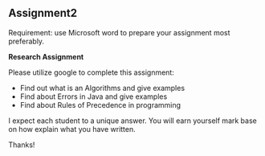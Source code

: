 ## Assignment2

Requirement: use Microsoft word to prepare your assignment most preferably.

**Research Assignment**

Please utilize google to complete this assignment:

* Find out what is an Algorithms and give examples
* Find about Errors in Java and give examples
* Find about Rules of Precedence in programming

I expect each student to a unique answer. You will earn yourself mark base on how explain what you have written.

Thanks!